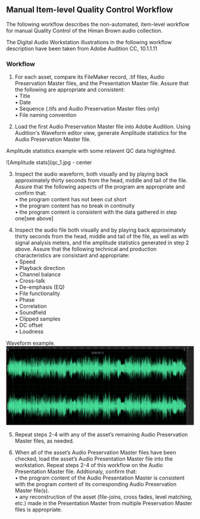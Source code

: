 ## Manual Item-level Quality Control Workflow

The following workflow describes the non-automated, item-level workflow for manual Quality Control of the Himan Brown audio collection.

The Digital Audio Workstation illustrations in the following workflow description have been taken from Adobe Audition CC, 10.1.1.11 

### Workflow

1)	For each asset, compare its FileMaker record, .tif files, Audio Preservation Master files, and the Presentation Master file.  Assure that the following are appropriate and consistent:  
•	Title  
•	Date  
•	Sequence (.tifs and Audio Preservation Master files only)  
•	File naming convention  
  

2)	Load the first Audio Preservation Master file into Adobe Audition.  Using Audition's Waveform editor view, generate Amplitude statistics for the Audio Preservation Master file.   

Amplitude statistics example with some relavent QC data highlighted.  

![Amplitude stats](qc_1.jpg - center

3)	Inspect the audio waveform, both visually and by playing back approximately thirty seconds from the head, middle and tail of the file.  Assure that the following aspects of the program are appropriate and confirm that:  
•	the program content has not been cut short  
•	the program content has no break in continuity  
•	the program content is consistent with the data gathered in step one[see above]  

4)	Inspect the audio file both visually and by playing back approximately thirty seconds from the head, middle and tail of the file, as well as with signal analysis meters, and the amplitude statistics generated in step 2 above.   Assure that the following technical and production characteristics are consistant and appropriate:  
•	Speed  
•	Playback direction  
•	Channel balance  
•	Cross-talk  
•	De-emphasis (EQ)  
•	File functionality  
•	Phase    
•	Correlation  
•	Soundfield   
•	Clipped samples  
•	DC offset  
•	Loudness    


Waveform example.
![Waveform](qc_2.jpg)

5)	Repeat steps 2-4 with any of the asset’s remaining Audio Preservation Master files, as needed.    
	
6)	When all of the asset’s Audio Preservation Master files have been checked, load the asset’s Audio Presentation Master file into the workstation.  Repeat steps 2-4 of this workflow on the Audio Presentation Master file. Addtionaly, confirm that:      
•	the program content of the Audio Presentation Master is consistent with the program content of its corresponding Audio Preservation Master file(s).  
•	any reconstruction of the asset (file-joins, cross fades, level matching, etc.) made in the Presentation Master from multiple Preservation Master files is appropriate.

